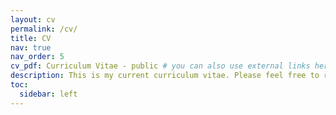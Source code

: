 ```yaml
---
layout: cv
permalink: /cv/
title: CV
nav: true
nav_order: 5
cv_pdf: Curriculum Vitae - public # you can also use external links here
description: This is my current curriculum vitae. Please feel free to reach out if you would like to connect or discuss any ideas!
toc:
  sidebar: left
---
```

